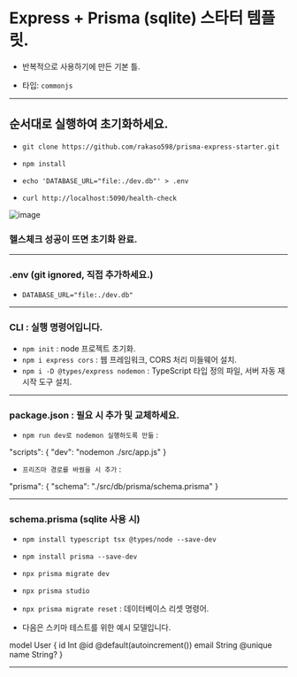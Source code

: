# Express + Prisma (sqlite) 스타터 템플릿.

- 반복적으로 사용하기에 만든 기본 틀.

- 타입: `commonjs`

---

## 순서대로 실행하여 초기화하세요.

- `git clone https://github.com/rakaso598/prisma-express-starter.git`

- `npm install`

- `echo 'DATABASE_URL="file:./dev.db"' > .env`

- `curl http://localhost:5090/health-check`

![image](https://github.com/user-attachments/assets/248815fb-7c77-4179-ac72-2cf0fcaa2775)

### 헬스체크 성공이 뜨면 초기화 완료.

---

### .env (git ignored, 직접 추가하세요.)

- `DATABASE_URL="file:./dev.db"`

---

### CLI : 실행 명령어입니다.

- `npm init` : node 프로젝트 초기화.
- `npm i express cors` : 웹 프레임워크, CORS 처리 미들웨어 설치.
- `npm i -D @types/express nodemon` : TypeScript 타입 정의 파일, 서버 자동 재시작 도구 설치.

---

### package.json : 필요 시 추가 및 교체하세요.

- `npm run dev로 nodemon 실행하도록 만듦` :

"scripts": {
"dev": "nodemon ./src/app.js"
}

- `프리즈마 경로를 바꿨을 시 추가` :

"prisma": {
"schema": "./src/db/prisma/schema.prisma"
}

---

### schema.prisma (sqlite 사용 시)

- `npm install typescript tsx @types/node --save-dev`

- `npm install prisma --save-dev`

- `npx prisma migrate dev`

- `npx prisma studio`

- `npx prisma migrate reset` : 데이터베이스 리셋 명령어.

- 다음은 스키마 테스트를 위한 예시 모델입니다.

model User {
id Int @id @default(autoincrement())
email String @unique
name String?
}

---
